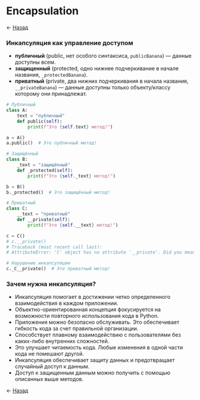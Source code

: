 # Encapsulation

← [Назад][back]

### Инкапсуляция как управление доступом

- **публичный** (public, нет особого синтаксиса, `publicBanana`) — данные доступны всем.
- **защищенный** (protected, одно нижнее подчеркивание в начале названия, `_protectedBanana`).
- **приватный** (private, два нижних подчеркивания в начала названия, `__privateBanana`) — данные доступны только
  объекту/классу которому они принадлежат.

```python
# Публичный
class A:
    text = "публичный"
    def public(self):
        print(f"Это {self.text} метод!")

a = A()
a.public()  # Это публичный метод!

# Защищённый
class B:
    _text = "защищённый"
    def _protected(self):
        print(f"Это {self._text} метод!")

b = B()
b._protected()  # Это защищённый метод!

# Приватный
class C:
    __text = "приватный"
    def __private(self):
        print(f"Это {self.__text} метод!")

c = C()
# c.__private()
# Traceback (most recent call last):
# AttributeError: 'C' object has no attribute '__private'. Did you mean: '_B__private'?

# Нарушение инкапсуляции
c._C__private()  # Это приватный метод!
```

### Зачем нужна инкапсуляция?

- Инкапсуляция помогает в достижении четко определенного взаимодействия в каждом приложении.
- Объектно-ориентированная концепция фокусируется на возможности повторного использования кода в Python.
- Приложения можно безопасно обслуживать. Это обеспечивает гибкость кода за счет правильной организации.
- Способствует плавному взаимодействию с пользователями без каких-либо внутренних сложностей.
- Это улучшает читаемость кода. Любые изменения в одной части кода не помешают другой.
- Инкапсуляция обеспечивает защиту данных и предотвращает случайный доступ к данным.
- Доступ к защищенным данным можно получить с помощью описанных выше методов.

← [Назад][back]

[back]: <> "Назад к оглавлению"